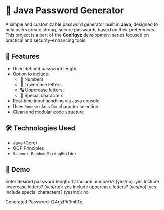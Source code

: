 # 🔐 Java Password Generator 

A simple and customizable password generator built in **Java**, designed to help users create strong, secure passwords based on their preferences. This project is a part of the **Conifgyz** development series focused on practical and security-enhancing tools.

## 🚀 Features

- User-defined password length
- Option to include:
  - 🔢 Numbers
  - 🔡 Lowercase letters
  - 🔠 Uppercase letters
  - 🔣 Special characters
- Real-time input handling via Java console
- Uses `Random` class for character selection
- Clean and modular code structure

## 🛠️ Technologies Used

- Java (Core)
- OOP Principles
- `Scanner`, `Random`, `StringBuilder`

## 📸 Demo

Enter desired password length: 12
Include numbers? (yes/no): yes
Include lowercase letters? (yes/no): yes
Include uppercase letters? (yes/no): yes
Include special characters? (yes/no): no

Generated Password: Q4rjzPA3mhTg
